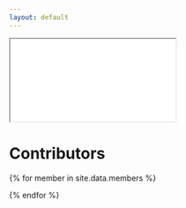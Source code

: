 ```yaml
---
layout: default
---
```

<div class="embedded-bot">
   <iframe src="{{site.data.links.bot_link}}" sandbox="allow-same-origin allow-scripts allow-pointer-lock"></iframe>
</div>

# [](#header-2)Contributors

{% for member in site.data.members %}
  <div class="contributor">
    <a href="https://github.com/{{member.github}}" title="{{member.name}}" target="_blank">
      <div class="profile-image" style="background-image: url(https://github.com/{{member.github}}.png)"></div>
    </a>
  </div>
{% endfor %}
